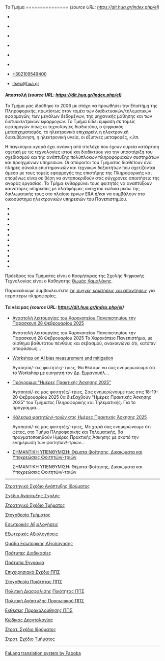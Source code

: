 Το Τμήμα
===============    *(source URL: https://dit.hua.gr/index.php/el)*

*   [](https://www.facebook.com/ditharokopio)
*   [](https://www.youtube.com/channel/UCEHkYirpXF1nSLxDCrfDZ4A)
*   [](https://www.linkedin.com/company/77699385)
*   [](https://www.instagram.com/dithua)

*   [](https://dit.hua.gr/index.php/el/)
*   [](https://dit.hua.gr/index.php/en/)

*   [+302109549400](tel:+302109549400)
*   [itsec@hua.gr](mailto:itsec@hua.gr)

#### Αποστολή  *(source URL: https://dit.hua.gr/index.php/el)*

Το Τμήμα μας ιδρύθηκε το 2006 με στόχο να προωθήσει την Επιστήμη της Πληροφορικής, πρωτίστως στον τομέα των διαδικτυακών/τηλεματικών εφαρμογών, των μεγάλων δεδομένων, της μηχανικής μάθησης και των δικτυοκεντρικών εφαρμογών. Το Τμήμα δίδει έμφαση σε τομείς εφαρμογών όπως οι τεχνολογίες διαδικτύου, ο ψηφιακός μετασχηματισμός, το ηλεκτρονικό επιχειρείν, η ηλεκτρονική διακυβέρνηση, η ηλεκτρονική υγεία, οι έξυπνες μεταφορές, κ.λπ.

Η παγκόσμια αγορά έχει ανάγκη από στελέχη που έχουν ευρεία κατάρτιση σχετική με τις τεχνολογίες ιστού και διαδικτύου για την υποστήριξη του σχεδιασμού και της ανάπτυξης πολύπλοκων πληροφοριακών συστημάτων και προηγμένων υπηρεσιών. Οι απόφοιτοι του Τμήματος διαθέτουν ένα πλήρες σύνολο επιστημονικών και τεχνικών δεξιοτήτων που σχετίζονται άμεσα με τους τομείς εφαρμογής της επιστήμης της Πληροφορικής και επομένως είναι σε θέση να ανταποκριθούν στις σύγχρονες απαιτήσεις της αγοράς εργασίας. Το Τμήμα ενθαρρύνει τους φοιτητές να αναπτύξουν καινοτόμες υπηρεσίες με πλατφόρμες ανοιχτού κώδικα μέσω της διπλωματικής τους στο πλαίσιο έργων Ε&Α ή/και να συμβάλουν στο οικοσύστημα ηλεκτρονικών υπηρεσιών του Πανεπιστημίου.

*   
*   
*   
*   
*   
*   
*   
*   
*   
*   
*   
*   

   

Πρόεδρος του Τμήματος είναι ο Κοσμήτορας της Σχολής Ψηφιακής Τεχνολογίας είναι ο Καθηγητής [Θωμάς Καμαλάκης](https://galaxy.hua.gr/~thkam).[](http://www.dit.hua.gr/~dimosthe)

Παρακαλούμε συμβουλευτείτε [τις συχνές ερωτήσεις και απαντήσεις](https://dit.hua.gr/index.php/el/component/content/article/1726-faqs?catid=59:uncategorised&Itemid=375) για περαιτέρω πληροφορίες.

[](https://eclass.hua.gr/)

[](http://opencourses.hua.gr/)

[](https://portal.hua.gr/)

[](https://mail.google.com/a/hua.gr)

[](https://estia.hua.gr/)

[](https://dit.hua.gr/index.php/el/study-abroad)

#### Τα νέα μας  *(source URL: https://dit.hua.gr/index.php/el)*

*   [Αναστολή λειτουργίας του Χαροκοπείου Πανεπιστημίου την Παρασκευή 28 Φεβρουαρίου 2025](https://dit.hua.gr/index.php/el/infrastructure-2/latest-news-gr/2013-28-2025)
    
    Αναστολή λειτουργίας του Χαροκοπείου Πανεπιστημίου την Παρασκευή 28 Φεβρουαρίου 2025 Το Χαροκόπειο Πανεπιστήμιο, με αίσθημα βαθυτάτου πένθους και σεβασμού, ανακοινώνει ότι, κατόπιν αποφάσεως...
    
*   [Workshop on AI bias measurement and mitigation](https://dit.hua.gr/index.php/el/infrastructure-2/latest-news-gr/2010-workshop-on-ai-bias-measurement-and-mitigation)
    
    Αγαπητοί/-τες φοιτητές/-τριες, Θα θέλαμε να σας ενημερώσουμε ότι το Workshop με εισηγητή τον Δρ. Εμμανουήλ...
    
*   [Πρόγραμμα "Ημέρες Πρακτικής Άσκησης 2025"](https://dit.hua.gr/index.php/el/infrastructure-2/latest-news-gr/2009-2025-5)
    
    Αγαπητοί/-ές μας φοιτητές/-τριες, Σας ενημερώνουμε πως στις 18-19-20 Φεβρουαρίου 2025 θα διεξαχθούν "Ημέρες Πρακτικής Άσκησης 2025" του Τμήματος Πληροφορικής και Τηλεματικής. Για το πρόγραμμα...
    
*   [Κάλεσμα φοιτητών/-τριών στις Ημέρες Πρακτικής Άσκησης 2025](https://dit.hua.gr/index.php/el/infrastructure-2/latest-news-gr/2007-2025-4)
    
    Αγαπητοί/-ές μας φοιτητές/-τριες, Με χαρά σας ενημερώνουμε ότι φέτος, στο Τμήμα Πληροφορικής και Τηλεματικής, θα πραγματοποιηθούν Ημέρες Πρακτικής Άσκησης με σκοπό την ενημέρωση των φοιτητών/-τριών...
    
*   [ΣΗΜΑΝΤΙΚΗ ΥΠΕΝΘΥΜΙΣΗ: Θέματα Φοίτησης, Δικαιώματα και Υποχρεώσεις Φοιτητών/-τριών](https://dit.hua.gr/index.php/el/infrastructure-2/latest-news-gr/2005-2025-01-28-10-31-04)
    
    ΣΗΜΑΝΤΙΚΗ ΥΠΕΝΘΥΜΙΣΗ: Θέματα Φοίτησης, Δικαιώματα και Υποχρεώσεις Φοιτητών/-τριών
    

[](https://www.dit.hua.gr/images/kanonismos.pdf)

[](https://dit.hua.gr/index.php/el/faq)

[](https://dit3.hua.gr/images/2023/first_year_enrollment.pdf)

[](https://dit.hua.gr/index.php/el/student-advisor)

[](https://dit.hua.gr/index.php/el/student-complaints)

[](https://www.facebook.com/ditharokopio)

[](https://www.linkedin.com/company/77699385)

[](https://www.instagram.com/dithua)

[](https://www.youtube.com/channel/UCEHkYirpXF1nSLxDCrfDZ4A)

[](https://msc.dit.hua.gr/)

* * *

[Στρατηγικό Σχέδιο Ανάπτυξης Ιδρύματος](https://www.hua.gr/strategy-plan-2021-2024/)

[Σχέδιο Ανάπτυξης Σχολής](https://dit.hua.gr/images/2024/%CE%95%CF%80%CE%AD%CE%BA%CF%84%CE%B1%CF%83%CE%B7_%CF%84%CE%B7%CF%82_%CE%A3%CF%87%CE%BF%CE%BB%CE%AE%CF%82_%CE%A8%CE%B7%CF%86%CE%B9%CE%B1%CE%BA%CE%AE%CF%82_%CE%A4%CE%B5%CF%87%CE%BD%CE%BF%CE%BB%CE%BF%CE%B3%CE%AF%CE%B1%CF%82_v2.0.pdf)

[Στρατηγικό Σχέδιο Τμήματος](https://dit.hua.gr/images/2024/%CE%A3%CF%84%CF%81%CE%B1%CF%84%CE%B7%CE%B3%CE%B9%CE%BA%CF%8C%CF%82_%CE%A3%CF%87%CE%B5%CE%B4%CE%B9%CE%B1%CF%83%CE%BC%CF%8C%CF%82_%CE%A4%CE%A0%CE%A4_2024-2028.pdf)

[Στοχοθεσία Τμήματος](https://dit.hua.gr/images/2024/%CE%A3%CF%84%CE%BF%CF%87%CE%BF%CE%B8%CE%B5%CF%83%CE%AF%CE%B1.pdf)

[Εσωτερικές Αξιολογήσεις](https://dit.hua.gr/index.php/el/internal-evaluation)

[Εξωτερικές Αξιολογήσεις](https://dit.hua.gr/index.php/el/external-audits)

[Ομάδα Εσωτερικής Αξιολόγησης](https://dit.hua.gr/index.php/el/qa-committee)

[Πρότυπες Διαδικασίες](https://dit.hua.gr/index.php/el/procedures)

[Πρότυπα Έγγραφα](https://dit.hua.gr/index.php/el/?Itemid=192)

[Επιχειρησιακό Σχέδιο ΠΠΣ](https://dit.hua.gr/images/2024/%CE%A01.2_%CE%95%CF%80%CE%B9%CF%87%CE%B5%CE%B9%CF%81%CE%B7%CF%83%CE%B9%CE%B1%CE%BA%CF%8C_%CF%83%CF%87%CE%AD%CE%B4%CE%B9%CE%BF_%CF%84%CE%B5%CF%84%CF%81%CE%B1%CE%B5%CF%84%CE%AF%CE%B1%CF%82_%CF%84%CE%BF%CF%85_%CE%A0%CE%A0%CE%A3_.pdf)

[Στοχοθεσία Ποιότητας ΠΠΣ](https://dit.hua.gr/images/2024/%CE%A01.4_%CE%A3%CF%84%CE%BF%CF%87%CE%BF%CE%B8%CE%B5%CF%83%CE%AF%CE%B1_%CE%A0%CE%BF%CE%B9%CF%8C%CF%84%CE%B7%CF%84%CE%B1%CF%82_%CE%A0%CE%A0%CE%A3.pdf)

[Πολιτική Διασφάλισης Ποιότητας ΠΠΣ](https://dit.hua.gr/images/2024/%CE%A0%CE%BF%CE%BB%CE%B9%CF%84%CE%B9%CE%BA%CE%AE%CE%A0%CE%BF%CE%B9%CF%8C%CF%84%CE%B7%CF%84%CE%B1%CF%82%CE%A0%CE%A0%CE%A3.pdf)

[Πολιτική Ανάπτυξης Προσωπικού ΠΠΣ](https://dit.hua.gr/images/2024/%CE%A0%CE%BF%CE%BB%CE%B9%CF%84%CE%B9%CE%BA%CE%AE%CE%A5%CF%80%CE%BF%CF%83%CF%84%CE%AE%CF%81%CE%B9%CE%BE%CE%B7%CF%82%CE%A0%CE%A0%CE%A3.pdf)

[Εκθέσεις Παρακολούθησης ΠΠΣ](https://dit.hua.gr/index.php/el/?view=article&id=1981:interim-progress-evaluations&catid=59:uncategorised)

[Κώδικας Δεοντολογίας](https://dit.hua.gr/images/2024/%CE%9A%CF%8E%CE%B4%CE%B9%CE%BA%CE%B1%CF%82%CE%94%CE%B5%CE%BF%CE%BD%CF%84%CE%BF%CE%BB%CE%BF%CE%B3%CE%AF%CE%B1%CF%82.pdf)

[Στρατ. Σχέδιο Ιδρύματος](https://dit.hua.gr/images/2024/%CE%A3%CF%84%CF%81%CE%B1%CF%84%CE%B7%CE%B3%CE%B9%CE%BA%CE%BF%CC%81-%CE%A3%CF%87%CE%B5%CC%81%CE%B4%CE%B9%CE%BF-%CE%95%CC%81%CF%81%CE%B5%CF%85%CE%BD%CE%B1%CF%82-%CE%A7%CE%B1%CF%81%CE%BF%CE%BA%CE%BF%CF%80%CE%B5%CE%B9%CC%81%CE%BF%CF%85-%CE%A0%CE%B1%CE%BD%CE%B5%CF%80%CE%B9%CF%83%CF%84%CE%B7%CE%BC%CE%B9%CC%81%CE%BF%CF%85-2024-2028-1.pdf)

[Στρατ. Σχέδιο Τμήματος](https://dit.hua.gr/images/2024/%CE%A3%CF%84%CF%81%CE%B1%CF%84%CE%B7%CE%B3%CE%B9%CE%BA%CE%B7%CC%81-%CE%95%CC%81%CF%81%CE%B5%CF%85%CE%BD%CE%B1%CF%82-%CE%A4%CE%BC%CE%B7%CC%81%CE%BC%CE%B1-%CE%A0%CE%BB%CE%B7%CF%81%CE%BF%CF%86%CE%BF%CF%81%CE%B9%CE%BA%CE%B7%CC%81%CF%82-%CE%BA%CE%B1%CE%B9-%CE%A4%CE%B7%CE%BB%CE%B5%CE%BC%CE%B1%CF%84%CE%B9%CE%BA%CE%B7%CC%81%CF%82.pdf)

* * *

[FaLang translation system by Faboba](http://www.faboba.com/ "Faboba : Création de composantJoomla")

[](https://dit.hua.gr/index.php/el#)
